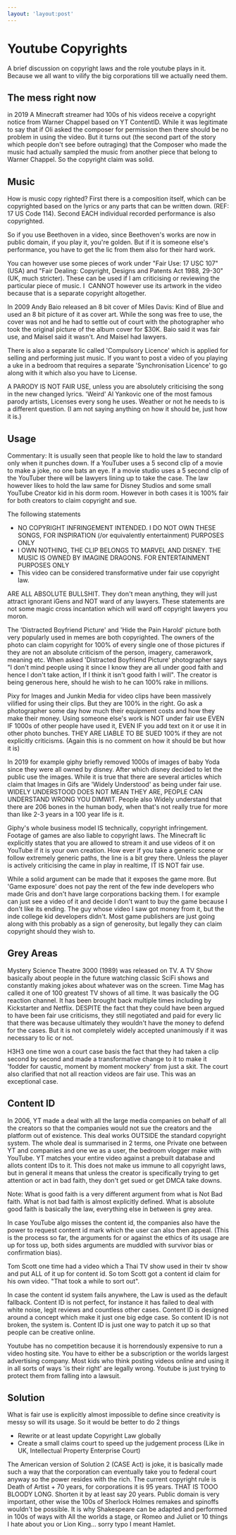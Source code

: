 ```yaml
---
layout: 'layout:post'
---
```


# Youtube Copyrights
A brief discussion on copyright laws and the role youtube plays in it. Because we all want to vilify the big corporations till we actually need them.

## The mess right now
in 2019 A Minecraft streamer had 100s of his videos receive a copyright notice from Warner Chappel based on YT ContentID. While it was legitimate to say that if Oli asked the composer for permission then there should be no problem in using the video. But it turns out (the second part of the story which people don't see before outraging) that the Composer who made the music had actually sampled the music from another piece that belong to Warner Chappel. So the copyright claim was solid. 

## Music
How is music copy righted? First there is a composition itself, which can be copyrighted based on the lyrics or any parts that can be written down. (REF: 17 US Code 114). Second EACH individual recorded performance is also copyrighted. 

So if you use Beethoven in a video, since Beethoven's works are now in public domain, if you play it, you're golden. But if it is someone else's performance, you have to get the lic from them also for their hard work. 

You can however use some pieces of work under "Fair Use: 17 USC 107" (USA) and "Fair Dealing: Copyright, Designs and Patents Act 1988, 29-30" (UK, much stricter). These can be used if I am criticising or reviewing the particular piece of music. I  CANNOT however use its artwork in the video because that is a separate copyright altogether. 

In 2009 Andy Baio released an 8 bit cover of Miles Davis: Kind of Blue and used an 8 bit picture of it as cover art. While the song was free to use, the cover was not and he had to settle out of court with the photographer who took the original picture of the album cover for $30K. Baio said it was fair use, and Maisel said it wasn't. And Maisel had lawyers. 

There is also a separate lic called 'Compulsory Licence' which is applied for selling and performing just music. If you want to post a video of you playing a uke in a bedroom that requires a separate 'Synchronisation Licence' to go along with it which also you have to License. 

A PARODY IS NOT FAIR USE, unless you are absolutely criticising the song in the new changed lyrics. 'Weird' Al Yankovic one of the most famous parody artists, Licenses every song he uses. Weather or not he needs to is a different question. (I am not saying anything on how it should be, just how it is.)

## Usage
Commentary: It is usually seen that people like to hold the law to standard only when it punches down. If a YouTuber uses a 5 second clip of a movie to make a joke, no one bats an eye. If a movie studio uses a 5 second clip of the YouTuber there will be lawyers lining up to take the case. The law however likes to hold the law same for Disney Studios and some small YouTube Creator kid in his dorm room. However in both cases it is 100% fair for both creators to claim copyright and sue.

The following statements 

- NO COPYRIGHT INFRINGEMENT INTENDED. I DO NOT OWN THESE SONGS, FOR INSPIRATION (/or equivalently entertainment) PURPOSES ONLY
- I OWN NOTHING, THE CLIP BELONGS TO MARVEL AND DISNEY. THE MUSIC IS OWNED BY IMAGINE DRAGONS. FOR ENTERTAINMENT PURPOSES ONLY
- This video can be considered transformative under fair use copyright law. 

ARE ALL ABSOLUTE BULLSHIT. They don't mean anything, they will just attract ignorant iGens and NOT ward of any lawyers. These statements are not some magic cross incantation which will ward off copyright lawyers you moron. 

The 'Distracted Boyfriend Picture' and 'Hide the Pain Harold' picture both very popularly used in memes are both copyrighted. The owners of the photo can claim copyright for 100% of every single one of those pictures if they are not an absolute criticism of the person, imagery, camerawork, meaning etc. When asked 'Distracted Boyfriend Picture' photographer says "I don't mind people using it since I know they are all under good faith and hence I don't take action, If I think it isn't good faith I will". The creator is being generous here, should he wish to he can 100% rake in millions. 

Pixy for Images and Junkin Media for video clips have been massively vilified for using their clips. But they are 100% in the right. Go ask a photographer some day how much their equipment costs and how they make their money. Using someone else's work is NOT under fair use EVEN IF 1000s of other people have used it, EVEN IF you add text on it or use it in other photo bunches. THEY ARE LIABLE TO BE SUED 100% if they are not explicitly criticisms. (Again this is no comment on how it should be but how it is)

In 2019 for example giphy briefly removed 1000s of images of baby Yoda since they were all owned by disney. After which disney decided to let the public use the images. While it is true that there are several articles which claim that Images in Gifs are 'Widely Understood' as being under fair use. WIDELY UNDERSTOOD DOES NOT MEAN THEY ARE, PEOPLE CAN UNDERSTAND WRONG YOU DIMWIT. People also Widely understand that there are 206 bones in the human body, when that's not really true for more than like 2-3 years in a 100 year life is it. 

Giphy's whole business model IS technically, copyright infringement. Footage of games are also liable to copyright laws. The Minecraft lic explicitly states that you are allowed to stream it and use videos of it on YouTube if it is your own creation. How ever if you take a generic scene or follow extremely generic paths, the line is a bit grey there. Unless the player is actively criticising the came in play in realtime, IT IS NOT fair use. 

While a solid argument can be made that it exposes the game more. But 'Game exposure' does not pay the rent of the few inde developers who made Gris and don't have large corporations backing them. I for example can just see a video of it and decide I don't want to buy the game because I don't like its ending. The guy whose video I saw got money from it, but the inde college kid developers didn't. Most game publishers are just going along with this probably as a sign of generosity, but legally they can claim copyright should they wish to.

## Grey Areas
Mystery Science Theatre 3000 (1989) was released on TV. A TV Show basically about people in the future watching classic SciFi shows and constantly making jokes about whatever was on the screen. Time Mag has called it one of 100 greatest TV shows of all time. It was basically the OG reaction channel. It has been brought back multiple times including by Kickstarter and Netflix. DESPITE the fact that they could have been argued to have been fair use criticisms, they still negotiated and paid for every lic that there was because ultimately they wouldn't have the money to defend for the cases. But it is not completely widely accepted unanimously if it was necessary to lic or not.

H3H3 one time won a court case basis the fact that they had taken a clip second by second and made a transformative change to it to make it 'fodder for caustic, moment by moment mockery' from just a skit. The court also clarified that not all reaction videos are fair use. This was an exceptional case. 

## Content ID
In 2006, YT made a deal with all the large media companies on behalf of all the creators so that the companies would not sue the creators and the platform out of existence. This deal works OUTSIDE the standard copyright system. The whole deal is summarised in 2 terms, one Private one between YT and companies and one we as a user, the bedroom vlogger make with YouTube. YT matches your entire video against a prebuilt database and allots content IDs to it. This does not make us immune to all copyright laws, but in general it means that unless the creator is specifically trying to get attention or act in bad faith, they don't get sued or get DMCA take downs. 

Note: What is good faith is a very different argument from what is Not Bad faith. What is not bad faith is almost explicitly defined. What is absolute good faith is basically the law, everything else in between is grey area. 

In case YouTube algo misses the content id, the companies also have the power to request content id mark which the user can also then appeal. (This is the process so far, the arguments for or against the ethics of its usage are up for toss up, both sides arguments are muddled with survivor bias or confirmation bias).

Tom Scott one time had a video which a Thai TV show used in their tv show and put ALL of it up for content id. So tom Scott got a content id claim for his own video. "That took a while to sort out". 

In case the content id system fails anywhere, the Law is used as the default fallback. Content ID is not perfect, for instance it has failed to deal with white noise, legit reviews and countless other cases. Content ID is designed around a concept which make it just one big edge case. So content ID is not broken, the system is. Content ID is just one way to patch it up so that people can be creative online. 

Youtube has no competition because it is horrendously expensive to run a video hosting site. You have to either be a subscription or the worlds largest advertising company. Most kids who think posting videos online and using it in all sorts of ways 'is their right' are legally wrong. Youtube is just trying to protect them from falling into a lawsuit. 

## Solution
What is fair use is explicitly almost impossible to define since creativity is messy so will its usage. So it would be better to do 2 things

- Rewrite or at least update Copyright Law globally
- Create a small claims court to speed up the judgement process (Like in UK, Intellectual Property Enterprise Court)

The American version of Solution 2 (CASE Act) is joke, it is basically made such a way that the corporation can eventually take you to federal court anyway so the power resides with the rich. The current copyright rule is Death of Artist + 70 years, for corporations it is 95 years. THAT IS TOOO BLOODY LONG. Shorten it by at least say 20 years. Public domain is very important, other wise the 100s of Sherlock Holmes remakes and spinoffs wouldn't be possible. It is why Shakespeare can be adapted and performed in 100s of ways with All the worlds a stage, or Romeo and Juliet or 10 things I hate about you or Lion King... sorry typo I meant Hamlet. 